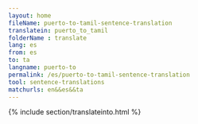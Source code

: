 ```yaml
---
layout: home
fileName: puerto-to-tamil-sentence-translation
translatein: puerto_to_tamil
folderName : translate
lang: es
from: es
to: ta
langname: puerto-to
permalink: /es/puerto-to-tamil-sentence-translation
tool: sentence-translations
matchurls: en&&es&&ta
---
```

{% include section/translateinto.html %}
